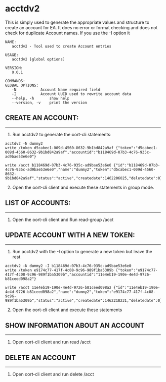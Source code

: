 
# acctdv2

This is simply used to generate the appropriate values
and structure to create an account for EA.  It does no
error or format checking and does not check for duplicate
Account names.  If you use the -I option it

```
NAME:
   acctdv2 - Tool used to create Account entries

USAGE:
   acctdv2 [global options]

VERSION:
   0.0.1

COMMANDS:
GLOBAL OPTIONS:
   -N 			Account Name required field
   -I 			Account UUID used to rewrite account data
   --help, -h		show help
   --version, -v	print the version
```

## CREATE AN ACCOUNT:
-----------------
1. Run acctdv2 to generate the oort-cli statements:

```
acctdv2 -N dummy2
write /token d5cabec1-009d-4560-8632-9b1bd842a9af {"token":"d5cabec1-009d-4560-8632-9b1bd842a9af","accountid":"b118469d-07b3-4c76-935c-ad9bae53e6e0"}

write /acct b118469d-07b3-4c76-935c-ad9bae53e6e0 {"id":"b118469d-07b3-4c76-935c-ad9bae53e6e0","name":"dummy2","token":"d5cabec1-009d-4560-8632-9b1bd842a9af","status":"active","createdate":1462206025,"deletedate":0}
```

2.  Open the oort-cli client and execute these statements in group mode.   




## LIST OF ACCOUNTS:
----------------
1. Open the oort-cli client and Run
read-group /acct



## UPDATE ACCOUNT WITH A NEW TOKEN:
-----------------------------------
1. Run acctdv2 with the -I option to generate a new token but leave the rest

```
acctdv2 -N dummy2 -I b118469d-07b3-4c76-935c-ad9bae53e6e0
write /token e9174c77-417f-4c08-9c96-989f1ba5309b {"token":"e9174c77-417f-4c08-9c96-989f1ba5309b","accountid":"11e4eb19-190e-4e4d-9726-b81ceed098a2"}

write /acct 11e4eb19-190e-4e4d-9726-b81ceed098a2 {"id":"11e4eb19-190e-4e4d-9726-b81ceed098a2","name":"dummy2","token":"e9174c77-417f-4c08-9c96-989f1ba5309b","status":"active","createdate":1462218231,"deletedate":0}
```

2. Open the oort-cli client and execute these statements



## SHOW INFORMATION ABOUT AN ACCOUNT
------------------------------------
1. Open oort-cli client and run
read /acct  <ACCOUNT ID>



## DELETE AN ACCOUNT
--------------------
1. Open oort-cli client and run
delete /acct <ACCOUNT ID>    

